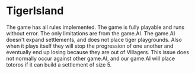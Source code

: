 # TigerIsland

The game has all rules implemented. The game is fully playable and runs without error.
The only limitations are from the game.AI.
The game.AI doesn't expand settlements, and does not place tiger playgrounds. Also when it plays itself they will stop the progression of one another and eventually end up losing because they are out of Villagers. This issue does not normally occur against other game.AI, and our game.AI will place totoros if it can build a settlement of size 5.
